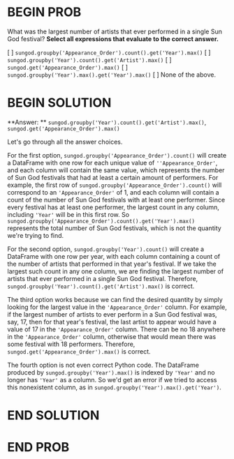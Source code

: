 # BEGIN PROB

What was the largest number of artists that ever performed in a single Sun God festival? **Select all expressions that evaluate to the correct answer.**

[ ] `sungod.groupby('Appearance_Order').count().get('Year').max()`
[ ] `sungod.groupby('Year').count().get('Artist').max()`
[ ] `sungod.get('Appearance_Order').max()`
[ ] `sungod.groupby('Year').max().get('Year').max()`
[ ] None of the above.

# BEGIN SOLUTION

**Answer: ** `sungod.groupby('Year').count().get('Artist').max()`, `sungod.get('Appearance_Order').max()`

Let's go through all the answer choices.

For the first option, `sungod.groupby('Appearance_Order').count()` will create a DataFrame with one row for each unique value of `''Appearance_Order'`, and each column will contain the same value, which represents the number of Sun God festivals that had at least a certain amount of performers. For example, the first row of `sungod.groupby('Appearance_Order').count()` will correspond to an `'Appearance_Order'` of 1, and each column will contain a count of the number of Sun God festivals with at least one performer. Since every festival has at least one performer, the largest count in any column, including `'Year'` will be in this first row. So `sungod.groupby('Appearance_Order').count().get('Year').max()` represents the total number of Sun God festivals, which is not the quantity we're trying to find.

For the second option, `sungod.groupby('Year').count()` will create a DataFrame with one row per year, with each column containing a count of the number of artists that performed in that year's festival. If we take the largest such count in any one column, we are finding the largest number of artists that ever performed in a single Sun God festival. Therefore,
`sungod.groupby('Year').count().get('Artist').max()` is correct. 

The third option works because we can find the desired quantity by simply looking for the largest value in the `'Appearance_Order'` column. For example, if the largest number of artists to ever perform in a Sun God festival was, say, 17, then for that year's festival, the last artist to appear would have a value of 17 in the `'Appearance_Order'` column. There can be no 18 anywhere in the `'Appearance_Order'` column, otherwise that would mean there was some festival with 18 performers. Therefore, `sungod.get('Appearance_Order').max()` is correct.

The fourth option is not even correct Python code. The DataFrame produced by `sungod.groupby('Year').max()` is indexed by `'Year'` and no longer has `'Year'` as a column. So we'd get an error if we tried to access this nonexistent column, as in `sungod.groupby('Year').max().get('Year')`. 

# END SOLUTION

# END PROB